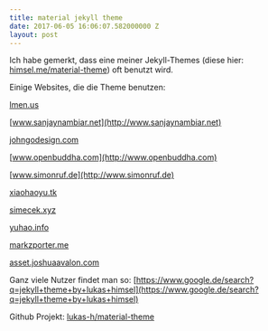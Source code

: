 ```yaml
---
title: material jekyll theme
date: 2017-06-05 16:06:07.582000000 Z
layout: post
---
```


Ich habe gemerkt, dass eine meiner Jekyll-Themes (diese hier: [himsel.me/material-theme](http://himsel.me/material-theme)) oft benutzt wird.

Einige Websites, die die Theme benutzen:

[](https://varundey.me/blogs/hacking-my-hacktoberfest)

[lmen.us](https://lmen.us)

[www.sanjaynambiar.net](http://www.sanjaynambiar.net)

[johngodesign.com](http://johngodesign.com)

[www.openbuddha.com](http://www.openbuddha.com)

[www.simonruf.de](http://www.simonruf.de)

[xiaohaoyu.tk](http://xiaohaoyu.tk)

[simecek.xyz](http://simecek.xyz)

[yuhao.info](http://yuhao.info)

[markzporter.me](http://markzporter.me)

[asset.joshuaavalon.com](http://asset.joshuaavalon.com)

Ganz viele Nutzer findet man so:
[https://www.google.de/search?q=jekyll+theme+by+lukas+himsel](https://www.google.de/search?q=jekyll+theme+by+lukas+himsel)

Github Projekt: [lukas-h/material-theme](https://github.com/lukas-h/material-theme)